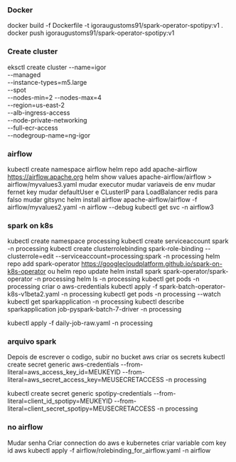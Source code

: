### Docker
docker build -f Dockerfile -t igoraugustoms91/spark-operator-spotipy:v1 .
docker push igoraugustoms91/spark-operator-spotipy:v1

### Create cluster
eksctl create cluster --name=igor \
--managed \
--instance-types=m5.large \
--spot \
--nodes-min=2 --nodes-max=4 \
--region=us-east-2 \
--alb-ingress-access \
--node-private-networking \
--full-ecr-access \
--nodegroup-name=ng-igor

### airflow

kubectl create namespace airflow
helm repo add apache-airflow https://airflow.apache.org
helm show values apache-airflow/airflow > airflow/myvalues3.yaml
mudar executor
mudar variaveis de env
mudar fernet key
mudar defaultUser e CLusterIP para LoadBalancer
redis para falso
mudar gitsync
helm install airflow apache-airflow/airflow -f airflow/myvalues2.yaml -n airflow --debug
kubectl get svc -n airflow3


### spark on k8s
kubectl create namespace processing
kubectl create serviceaccount spark  -n processing
kubectl create clusterrolebinding spark-role-binding --clusterrole=edit --serviceaccount=processing:spark -n processing
helm repo add spark-operator https://googlecloudplatform.github.io/spark-on-k8s-operator ou helm repo update
helm install spark spark-operator/spark-operator -n processing
helm ls -n processing
kubectl get pods -n processing
criar o aws-credentials
kubectl apply -f spark-batch-operator-k8s-v1beta2.yaml -n processing
kubectl get pods -n processing --watch
kubectl get sparkapplication -n processing
kubectl describe sparkapplication job-pyspark-batch-7-driver -n processing


kubectl apply -f daily-job-raw.yaml -n processing

### arquivo spark
Depois de escrever o codigo, subir no bucket aws
criar os secrets kubectl create secret generic aws-credentials --from-literal=aws_access_key_id=MEUKEYID --from-literal=aws_secret_access_key=MEUSECRETACCESS -n processing

kubectl create secret generic spotipy-credentials --from-literal=client_id_spotipy=MEUKEYID --from-literal=client_secret_spotipy=MEUSECRETACCESS -n processing

### no airflow
Mudar senha
Criar connection do aws e kubernetes
criar variable com key id aws
kubectl apply -f airflow/rolebinding_for_airflow.yaml -n airflow